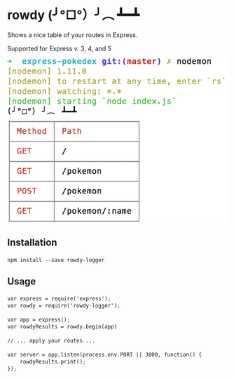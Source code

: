 # rowdy (╯°□°）╯︵ ┻━┻

Shows a nice table of your routes in Express.

Supported for Express v. 3, 4, and 5

![](example.png)

## Installation

`npm install --save rowdy-logger`

## Usage

```
var express = require('express');
var rowdy = require('rowdy-logger');

var app = express();
var rowdyResults = rowdy.begin(app)

// ... apply your routes ...

var server = app.listen(process.env.PORT || 3000, function() {
    rowdyResults.print();
});
```
